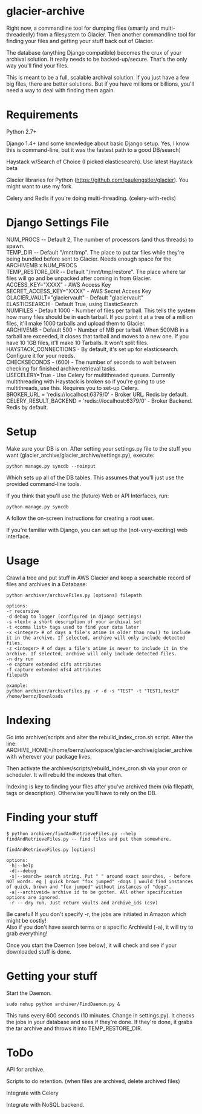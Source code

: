 glacier-archive
===========================

Right now, a commandline tool for dumping files (smartly and multi-threadedly) from a filesystem to Glacier. Then another commandline tool for finding your files and getting your stuff back out of Glacier.

The database (anything Django compatible) becomes the crux of your archival solution. It really needs to be backed-up/secure. That's the only way you'll find your files.

This is meant to be a full, scalable archival solution. If you just have a few big files, there are better solutions. But if you have millions or billions, you'll need a way to deal with finding them again.

Requirements
===========================
Python 2.7+

Django 1.4+ (and some knowledge about basic Django setup. Yes, I know this is command-line, but it was the fastest path to a good DB/search)

Haystack w/Search of Choice (I picked elasticsearch). Use latest Haystack beta  

Glacier libraries for Python (https://github.com/paulengstler/glacier). You might want to use my fork.  

Celery and Redis if you're doing multi-threading. (celery-with-redis)  

Django Settings File
===========================
NUM_PROCS -- Default 2, The number of processors (and thus threads) to spawn.  
TEMP_DIR -- Default "/mnt/tmp". The place to put tar files while they're being bundled before sent to Glacier. Needs enough space for the ARCHIVEMB x NUM_PROCS  
TEMP_RESTORE_DIR -- Default "/mnt/tmp/restore". The place where tar files will go and be unpacked after coming in from Glacier.
ACCESS_KEY="XXXX" - AWS Access Key  
SECRET_ACCESS_KEY="XXXX" - AWS Secret Access Key  
GLACIER_VAULT="glaciervault" - Default "glaciervault"  
ELASTICSEARCH - Default True, using ElasticSearch  
NUMFILES - Default 1000 - Number of files per tarball. This tells the system how many files should be in each tarball. If you point it at a tree of a million files, it'll make 1000 tarballs and upload them to Glacier.  
ARCHIVEMB - Default 500 - Number of MB per tarball. When 500MB in a tarball are exceeded, it closes that tarball and moves to a new one. If you have 10 1GB files, it'll make 10 Tarballs. It won't split files.  
HAYSTACK_CONNECTIONS - By default, it's set up for elasticsearch. Configure it for your needs.  
CHECKSECONDS - (600) - The number of seconds to wait between checking for finished archive retrieval tasks.  
USECELERY=True  - Use Celery for multithreaded queues. Currently multithreading with Haystack is broken so if you're going to use multithreads, use this. Requires you to set-up Celery.  
BROKER_URL = 'redis://localhost:6379/0'  - Broker URL. Redis by default.  
CELERY_RESULT_BACKEND = 'redis://localhost:6379/0' - Broker Backend. Redis by default.

Setup
=========================
Make sure your DB is on. After setting your settings.py file to the stuff you want (glacier_archive/glacier_archive/settings.py), execute:  
```
python manage.py syncdb --noinput
```
Which sets up all of the DB tables. This assumes that you'll just use the provided command-line tools.

If you think that you'll use the (future) Web or API Interfaces, run:
```
python manage.py syncdb
```
A follow the on-screen instructions for creating a root user.  

If you're familiar with Django, you can set up the (not-very-exciting) web interface. 

Usage
===========================
Crawl a tree and put stuff in AWS Glacier and keep a searchable record of files and archives in a Database:

```
python archiver/archiveFiles.py [options] filepath

options:
-r recursive
-d debug to logger (configured in django settings)
-s <text> a short description of your archival set
-t <comma list> tags used to find your data later
-x <integer> # of days a file's atime is older than now() to include it in the archive. If selected, archive will only include detected files.
-z <integer> # of days a file's atime is newer to include it in the archive. If selected, archive will only include detected files.  
-n dry run
-e capture extended cifs attributes  
-f capture extended nfs4 attributes  
filepath 

example:
python archiver/archiveFiles.py -r -d -s "TEST" -t "TEST1,test2" /home/bernz/Downloads
```

Indexing
=======================
Go into archiver/scripts and alter the rebuild_index_cron.sh script. Alter the line:  
ARCHIVE_HOME=/home/bernz/workspace/glacier-archive/glacier_archive  
with wherever your package lives.

Then activate the archiver/scripts/rebuild_index_cron.sh via your cron or scheduler. It will rebuild the indexes that often.

Indexing is key to finding your files after you've archived them (via filepath, tags or description). Otherwise you'll have to rely on the DB.

Finding your stuff
=======================
```
$ python archiver/findAndRetrieveFiles.py --help
findAndRetrieveFiles.py -- find files and put them somewhere.

findAndRetrieveFiles.py [options]

options:
 -h|--help
 -d|--debug
 -s|--search= search string. Put " " around exact searches, - before NOT words. eg | quick brown "fox jumped" -dogs | would find instances of quick, brown and "fox jumped" without instances of "dogs". 
 -a|--archiveid= archive id to be gotten. All other specification options are ignored.
 -r -- dry run. Just return vaults and archive_ids (csv)

```
Be careful! If you don't specify -r, the jobs are initiated in Amazon which might be costly!  
Also if you don't have search terms or a specific ArchiveId (-a), it will try to grab everything!

Once you start the Daemon (see below), it will check and see if your downloaded stuff is done.

Getting your stuff
=======================
Start the Daemon.

```
sudo nohup python archiver/FindDaemon.py &
```
This runs every 600 seconds (10 minutes. Change in settings.py). It checks the jobs in your database and sees if they're done. If they're done, it grabs the tar archive and throws it into TEMP_RESTORE_DIR.

ToDo
==========================
API for archive.

Scripts to do retention. (when files are archived, delete archived files)

Integrate with Celery

Integrate with NoSQL backend.